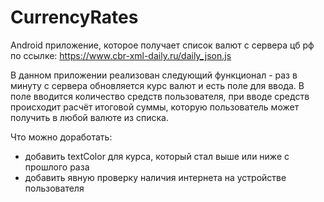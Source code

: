 # CurrencyRates
Android приложение, которое получает список валют с сервера цб рф по ссылке: https://www.cbr-xml-daily.ru/daily_json.js

В данном приложении реализован следующий функционал - раз в минуту с сервера обновляется курс валют и есть поле для ввода.
В поле вводится количество средств пользователя, при вводе средств происходит расчёт итоговой суммы, 
которую пользователь может получить в любой валюте из списка.

Что можно доработать:
- добавить textColor для курса, который стал выше или ниже с прошлого раза
- добавить явную проверку наличия интернета на устройстве пользователя
